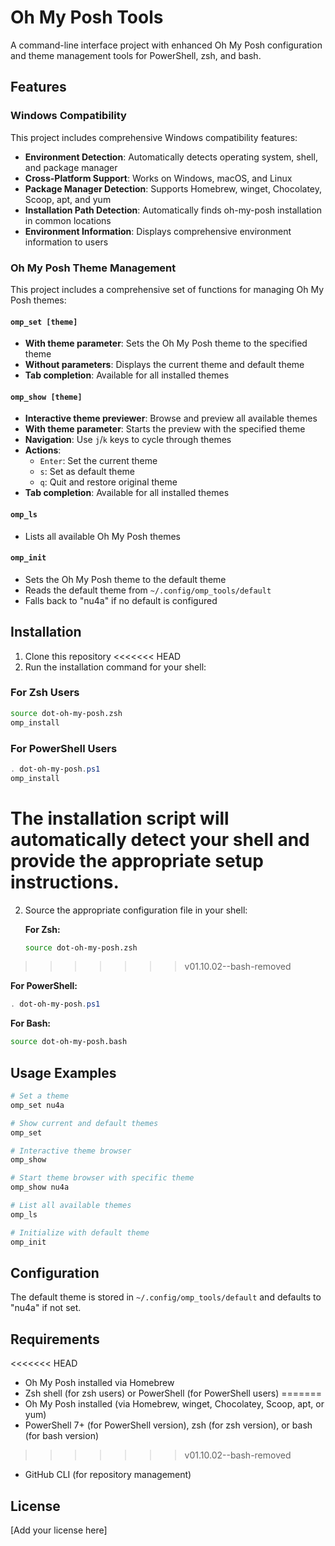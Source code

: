 # Oh My Posh Tools

A command-line interface project with enhanced Oh My Posh configuration and theme management tools for PowerShell, zsh, and bash.

## Features

### Windows Compatibility

This project includes comprehensive Windows compatibility features:

- **Environment Detection**: Automatically detects operating system, shell, and package manager
- **Cross-Platform Support**: Works on Windows, macOS, and Linux
- **Package Manager Detection**: Supports Homebrew, winget, Chocolatey, Scoop, apt, and yum
- **Installation Path Detection**: Automatically finds oh-my-posh installation in common locations
- **Environment Information**: Displays comprehensive environment information to users

### Oh My Posh Theme Management

This project includes a comprehensive set of functions for managing Oh My Posh themes:

#### `omp_set [theme]`
- **With theme parameter**: Sets the Oh My Posh theme to the specified theme
- **Without parameters**: Displays the current theme and default theme
- **Tab completion**: Available for all installed themes

#### `omp_show [theme]`
- **Interactive theme previewer**: Browse and preview all available themes
- **With theme parameter**: Starts the preview with the specified theme
- **Navigation**: Use `j`/`k` keys to cycle through themes
- **Actions**:
  - `Enter`: Set the current theme
  - `s`: Set as default theme
  - `q`: Quit and restore original theme
- **Tab completion**: Available for all installed themes

#### `omp_ls`
- Lists all available Oh My Posh themes

#### `omp_init`
- Sets the Oh My Posh theme to the default theme
- Reads the default theme from `~/.config/omp_tools/default`
- Falls back to "nu4a" if no default is configured

## Installation

1. Clone this repository
<<<<<<< HEAD
2. Run the installation command for your shell:

### For Zsh Users
```bash
source dot-oh-my-posh.zsh
omp_install
```

### For PowerShell Users
```powershell
. dot-oh-my-posh.ps1
omp_install
```

The installation script will automatically detect your shell and provide the appropriate setup instructions.
=======
2. Source the appropriate configuration file in your shell:

   **For Zsh:**
   ```bash
   source dot-oh-my-posh.zsh
   ```
>>>>>>> v01.10.02--bash-removed

   **For PowerShell:**
   ```powershell
   . dot-oh-my-posh.ps1
   ```

   **For Bash:**
   ```bash
   source dot-oh-my-posh.bash
   ```

## Usage Examples

```bash
# Set a theme
omp_set nu4a

# Show current and default themes
omp_set

# Interactive theme browser
omp_show

# Start theme browser with specific theme
omp_show nu4a

# List all available themes
omp_ls

# Initialize with default theme
omp_init
```

## Configuration

The default theme is stored in `~/.config/omp_tools/default` and defaults to "nu4a" if not set.

## Requirements

<<<<<<< HEAD
- Oh My Posh installed via Homebrew
- Zsh shell (for zsh users) or PowerShell (for PowerShell users)
=======
- Oh My Posh installed (via Homebrew, winget, Chocolatey, Scoop, apt, or yum)
- PowerShell 7+ (for PowerShell version), zsh (for zsh version), or bash (for bash version)
>>>>>>> v01.10.02--bash-removed
- GitHub CLI (for repository management)

## License

[Add your license here] 